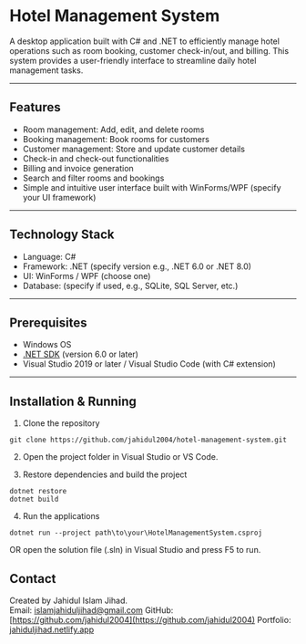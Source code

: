 # Hotel Management System

A desktop application built with C# and .NET to efficiently manage hotel operations such as room booking, customer check-in/out, and billing. This system provides a user-friendly interface to streamline daily hotel management tasks.

---

## Features

-   Room management: Add, edit, and delete rooms
-   Booking management: Book rooms for customers
-   Customer management: Store and update customer details
-   Check-in and check-out functionalities
-   Billing and invoice generation
-   Search and filter rooms and bookings
-   Simple and intuitive user interface built with WinForms/WPF (specify your UI framework)

---

## Technology Stack

-   Language: C#
-   Framework: .NET (specify version e.g., .NET 6.0 or .NET 8.0)
-   UI: WinForms / WPF (choose one)
-   Database: (specify if used, e.g., SQLite, SQL Server, etc.)

---

## Prerequisites

-   Windows OS
-   [.NET SDK](https://dotnet.microsoft.com/en-us/download) (version 6.0 or later)
-   Visual Studio 2019 or later / Visual Studio Code (with C# extension)

---

## Installation & Running

1. Clone the repository

```
git clone https://github.com/jahidul2004/hotel-management-system.git
```

2. Open the project folder in Visual Studio or VS Code.

3. Restore dependencies and build the project

```
dotnet restore
dotnet build
```

4. Run the applications

```
dotnet run --project path\to\your\HotelManagementSystem.csproj
```

OR open the solution file (.sln) in Visual Studio and press F5 to run.

## Contact

Created by Jahidul Islam Jihad.  
Email: [islamjahiduljihad@gmail.com](islamjahiduljihad@gmail.com)
GitHub: [https://github.com/jahidul2004](https://github.com/jahidul2004)
Portfolio: [jahiduljihad.netlify.app](https://jahiduljihad.netlify.app/)
